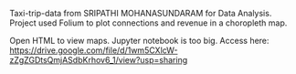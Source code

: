 Taxi-trip-data from SRIPATHI MOHANASUNDARAM for Data Analysis.
Project used Folium to plot connections and revenue in a choropleth map.

Open HTML to view maps.
Jupyter notebook is too big. Access here: https://drive.google.com/file/d/1wm5CXlcW-zZgZGDtsQmjASdbKrhov6_1/view?usp=sharing
